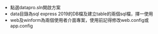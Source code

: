 * 點選datapro.sln開啟方案
* data目錄為sql express 2019的DB檔及建立table的兩個sql檔，擇一使用
* web及winform為兩個使用者介面專案，使用前記得修改web.config或app.config
